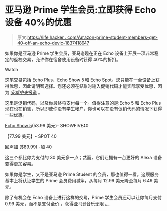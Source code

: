 # 亚马逊 Prime 学生会员:立即获得 Echo 设备 40%的优惠

> 原文:[https://life hacker . com/Amazon-prime-student-members-get-40-off-an-echo-devic-1837418947](https://lifehacker.com/amazon-prime-student-members-get-40-off-an-echo-devic-1837418947)

如果你是亚马逊 Prime 学生会员，亚马逊现在正在 Echo 设备上开展一项非常稳定的返校交易，允许你在宿舍使用设备时获得 40%的折扣。

Watch

这笔交易包括 Echo Plus、Echo Show 5 和 Echo Spot。您只能在一台设备上获得优惠，因此请明智选择。您还必须在结账时输入促销代码才能实际享受优惠，因为 [*安卓中央*报道](https://www.androidcentral.com/echo-devices-discount-prime-student-members?utm_source=ac_tw&utm_medium=tw_card&utm_content=78690&utm_campaign=social) 。

这里是促销代码，以及你最终将支付每一个。值得注意的是:Echo 5 和 Echo Plus 现在也在销售，所以即使你没有学生帐户，你也可以在没有促销代码的情况下获得一些优惠。

[Echo Show 5](https://www.amazon.com/gp/product/B07HZLHPKP/ref=as_li_qf_asin_il_tl?asc_campaign=InlineText&asc_refurl=https://lifehacker.com/amazon-prime-student-members-get-40-off-an-echo-devic-1837418947&asc_source=&creative=9325&creativeASIN=B07HZLHPKP&ie=UTF8&linkCode=as2&linkId=f5d49595650d3c98c00aba4ff0fd3102&tag=kinjalifehackerlink-20)(53.99 美元)- SHOWFIVE40

【77.99 美元】- SPOT 40

[回声加](https://www.amazon.com/gp/product/B0794W1SKP/ref=as_li_qf_asin_il_tl?asc_campaign=InlineText&asc_refurl=https://lifehacker.com/amazon-prime-student-members-get-40-off-an-echo-devic-1837418947&asc_source=&creative=9325&creativeASIN=B0794W1SKP&ie=UTF8&linkCode=as2&linkId=693cf4ae29a928ed90f556ccbe730215&tag=kinjalifehackerlink-20) ($89.99) -加 40

这三个都比你为支付的 30 美元多一点；然而，它们让拥有一台更好的 Alexa 设备变得更加容易。

如果你是学生，又不是亚马逊 Prime Student 的会员，那也值得一看。这项服务基本上将认证学生的 Prime 会员费用减半，从每月 12.99 美元降至每月 6.49 美元。

除了有机会在 Echo 设备上进行这样的交易，Prime 学生会员还可以让你每月支付 0.99 美元，而不是支付全价 ，获得亚马逊音乐无限 [。](https://lifehacker.com/amazon-prime-student-members-can-get-music-unlimited-fo-1837006285)